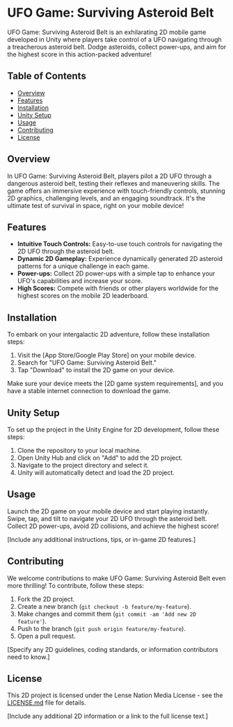 # UFO Game: Surviving Asteroid Belt

UFO Game: Surviving Asteroid Belt is an exhilarating 2D mobile game developed in Unity where players take control of a UFO navigating through a treacherous asteroid belt. Dodge asteroids, collect power-ups, and aim for the highest score in this action-packed adventure!

## Table of Contents

- [Overview](#overview)
- [Features](#features)
- [Installation](#installation)
- [Unity Setup](#unity-setup)
- [Usage](#usage)
- [Contributing](#contributing)
- [License](#license)

## Overview

In UFO Game: Surviving Asteroid Belt, players pilot a 2D UFO through a dangerous asteroid belt, testing their reflexes and maneuvering skills. The game offers an immersive experience with touch-friendly controls, stunning 2D graphics, challenging levels, and an engaging soundtrack. It's the ultimate test of survival in space, right on your mobile device!

## Features

- **Intuitive Touch Controls:** Easy-to-use touch controls for navigating the 2D UFO through the asteroid belt.
- **Dynamic 2D Gameplay:** Experience dynamically generated 2D asteroid patterns for a unique challenge in each game.
- **Power-ups:** Collect 2D power-ups with a simple tap to enhance your UFO's capabilities and increase your score.
- **High Scores:** Compete with friends or other players worldwide for the highest scores on the mobile 2D leaderboard.

## Installation

To embark on your intergalactic 2D adventure, follow these installation steps:

1. Visit the [App Store/Google Play Store] on your mobile device.
2. Search for "UFO Game: Surviving Asteroid Belt."
3. Tap "Download" to install the 2D game on your device.

Make sure your device meets the [2D game system requirements], and you have a stable internet connection to download the game.

## Unity Setup

To set up the project in the Unity Engine for 2D development, follow these steps:

1. Clone the repository to your local machine.
2. Open Unity Hub and click on "Add" to add the 2D project.
3. Navigate to the project directory and select it.
4. Unity will automatically detect and load the 2D project.

## Usage

Launch the 2D game on your mobile device and start playing instantly. Swipe, tap, and tilt to navigate your 2D UFO through the asteroid belt. Collect 2D power-ups, avoid 2D collisions, and achieve the highest score!

[Include any additional instructions, tips, or in-game 2D features.]

## Contributing

We welcome contributions to make UFO Game: Surviving Asteroid Belt even more thrilling! To contribute, follow these steps:

1. Fork the 2D project.
2. Create a new branch (`git checkout -b feature/my-feature`).
3. Make changes and commit them (`git commit -am 'Add new 2D feature'`).
4. Push to the branch (`git push origin feature/my-feature`).
5. Open a pull request.

[Specify any 2D guidelines, coding standards, or information contributors need to know.]

## License

This 2D project is licensed under the Lense Nation Media License - see the [LICENSE.md](LICENSE.md) file for details.

[Include any additional 2D information or a link to the full license text.]
